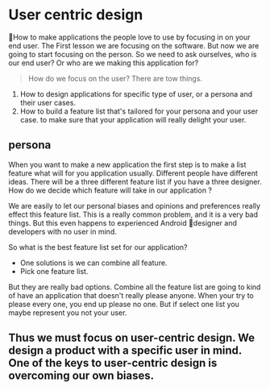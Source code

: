 # User centric design

How to make applications the people love to use by focusing in on your end user. The First lesson we are focusing on the software. But now we are going to start focusing on the person. So we need to ask ourselves, who is our end user? Or who are we making this application for?

> How do we focus on the user?
There are tow things.

1. How to design applications for specific type of user, or a persona and their user cases.
2. How to build a feature list that's tailored for your persona and your user case. to make sure that your application will really delight your user.

## persona

When you want to make a new application the first step is to make a list feature what will for you application usually. Different people have different ideas. There will be a three different feature list if you have a three designer. How do we decide which feature will take in our application ?

We are easily to let our personal biases and opinions and preferences really effect this feature list. This is a really common problem, and it is a very bad things. But this even happens to experienced Android  designer and developers with no user in mind.

So what is the best feature list set for our application?

- One solutions is we can combine all feature.
- Pick one feature list.

But they are really bad options. Combine all the feature list are going to kind of have an application that doesn't really please anyone. When your try to please every one, you end up please no one. But if select one list you maybe represent you not your user.

Thus we must focus on user-centric design. We design a product with a specific user in mind. One of the keys to user-centric design is overcoming our own biases.
-  

